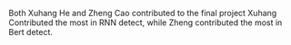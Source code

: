Both Xuhang He and Zheng Cao contributed to the final project
Xuhang Contributed the most in RNN detect, while Zheng contributed the most in Bert detect.
